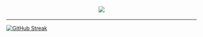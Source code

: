 <h1 align="center">
  <img src="https://readme-typing-svg.herokuapp.com?font=Inter&size=35&center=true&width=500&height=700&duration=3000&lines=Hey+there+:);I'm+Tim">
</h1>

---

[![GitHub Streak](https://streak-stats.demolab.com?user=TimmieBimmie&theme=dark&hide_border=true&border_radius=5.5&date_format=j%20M%5B%20Y%5D&mode=weekly&card_width=500&card_height=300)](https://git.io/streak-stats)
